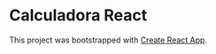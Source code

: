 # Calculadora React

This project was bootstrapped with [Create React App](https://github.com/facebook/create-react-app).

